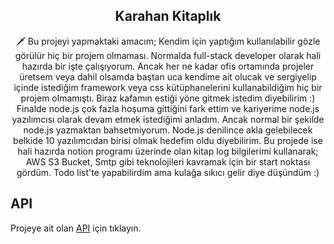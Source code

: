<article class="markdown-body entry-content container-lg" itemprop="text">
  <div class="markdown-heading" dir="auto">
    <h1 align="center" tabindex="-1" class="heading-element" dir="auto">
      Karahan Kitaplık
    </h1>
   
  </div>
 
  <p align="center" dir="auto">
    🗡️ Bu projeyi yapmaktaki amacım; Kendim için yaptığım kullanılabilir gözle görülür hiç bir projem olmaması. Normalda full-stack developer olarak hali hazırda bir işte çalışıyorum. Ancak her ne kadar ofis ortamında projeler üretsem veya dahil olsamda baştan uca kendime ait olucak ve sergiyelip içinde istediğim framework veya css kütüphanelerini kullanabildiğim hiç bir projem olmamıştı. Biraz kafamın estiği yöne gitmek istedim diyebilirim :) Finalde node.js çok fazla hoşuma gittiğini fark ettim ve kariyerime node.js yazılımcısı olarak devam etmek istediğimi anladım. Ancak normal bir şekilde node.js yazmaktan bahsetmiyorum. Node.js denilince akla gelebilecek belkide 10 yazılımcıdan birisi olmak hedefim oldu diyebilirim. Bu projede ise hali hazırda notion programı üzerinde olan kitap log bilgilerimi kullanarak; AWS S3 Bucket, Smtp gibi teknolojileri kavramak için bir start noktası gördüm. Todo list'te yapabilirdim ama kulağa sıkıcı gelir diye düşündüm :)
  </p>
  
 
  <div class="markdown-heading" dir="auto">
    <h2 tabindex="-1" class="heading-element" dir="auto">API</h2>
  </div>
  <p dir="auto">
    Projeye ait olan
    <a href="https://github.com/atalaykarahan/home_libraryAPI">API</a> için tıklayın.
  </p>
 
  
  
</article>

